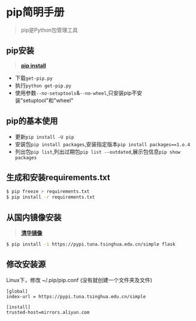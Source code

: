 # pip简明手册

> pip是Python包管理工具

## pip安装

> **[pip install](https://pip.pypa.io/en/stable/installing/)**

- 下载`get-pip.py`
- 执行`python get-pip.py`
- 使用参数`--no-setuptools`&`--no-wheel`,只安装pip不安装"setuptool"和"wheel"

## pip的基本使用

- 更新`pip install -U pip`
- 安装包`pip install packages`,安装指定版本`pip install packages==1.o.4`
- 列出包`pip list`,列出过期包`pip list --outdated`,展示包信息`pip show packages`

## 生成和安装requirements.txt

```bash
$ pip freeze > requirements.txt
$ pip install -r requirements.txt
```

## 从国内镜像安装

> **[清华镜像](https://mirrors.tuna.tsinghua.edu.cn/)**

```bash
$ pip install -i https://pypi.tuna.tsinghua.edu.cn/simple flask
```
## 修改安装源

Linux下，修改 ~/.pip/pip.conf (没有就创建一个文件夹及文件)

```
[global]
index-url = https://pypi.tuna.tsinghua.edu.cn/simple

[install]
trusted-host=mirrors.aliyun.com
```

